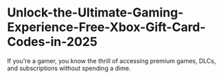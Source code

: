 # Unlock-the-Ultimate-Gaming-Experience-Free-Xbox-Gift-Card-Codes-in-2025
 If you're a gamer, you know the thrill of accessing premium games, DLCs, and subscriptions without spending a dime.
